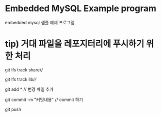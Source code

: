 # Embedded MySQL Example program
embedded mysql 샘플 예제 프로그램

# tip) 거대 파일을 레포지터리에 푸시하기 위한 처리
git lfs track share/*/*

git lfs track lib/*/*


git add * 	// 변경 파일 추가

git commit -m "커밋내용"	// commit 하기

git push

